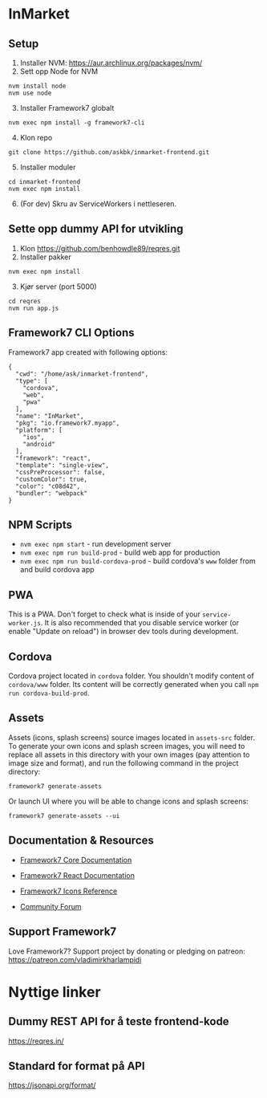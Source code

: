 # InMarket

## Setup

1.  Installer NVM: https://aur.archlinux.org/packages/nvm/
2.  Sett opp Node for NVM
```
nvm install node
nvm use node
```
3.  Installer Framework7 globalt
```
nvm exec npm install -g framework7-cli
```
4.  Klon repo
```
git clone https://github.com/askbk/inmarket-frontend.git
```
5.  Installer moduler
```
cd inmarket-frontend
nvm exec npm install
```
6.  (For dev) Skru av ServiceWorkers i nettleseren.

## Sette opp dummy API for utvikling
1.  Klon https://github.com/benhowdle89/reqres.git
2.  Installer pakker
```
nvm exec npm install
```
3.  Kjør server (port 5000)
```
cd reqres
nvm run app.js
```
## Framework7 CLI Options

Framework7 app created with following options:

```
{
  "cwd": "/home/ask/inmarket-frontend",
  "type": [
    "cordova",
    "web",
    "pwa"
  ],
  "name": "InMarket",
  "pkg": "io.framework7.myapp",
  "platform": [
    "ios",
    "android"
  ],
  "framework": "react",
  "template": "single-view",
  "cssPreProcessor": false,
  "customColor": true,
  "color": "c08d42",
  "bundler": "webpack"
}
```

## NPM Scripts

* `nvm exec npm start` - run development server
* `nvm exec npm run build-prod` - build web app for production
* `nvm exec npm run build-cordova-prod` - build cordova's `www` folder from and build cordova app
## PWA

This is a PWA. Don't forget to check what is inside of your `service-worker.js`. It is also recommended that you disable service worker (or enable "Update on reload") in browser dev tools during development.

## Cordova

Cordova project located in `cordova` folder. You shouldn't modify content of `cordova/www` folder. Its content will be correctly generated when you call `npm run cordova-build-prod`.

## Assets

Assets (icons, splash screens) source images located in `assets-src` folder. To generate your own icons and splash screen images, you will need to replace all assets in this directory with your own images (pay attention to image size and format), and run the following command in the project directory:

```
framework7 generate-assets
```

Or launch UI where you will be able to change icons and splash screens:

```
framework7 generate-assets --ui
```

## Documentation & Resources

* [Framework7 Core Documentation](https://framework7.io/docs/)

* [Framework7 React Documentation](https://framework7.io/react/)
* [Framework7 Icons Reference](https://framework7.io/icons/)
* [Community Forum](https://forum.framework7.io)

## Support Framework7

Love Framework7? Support project by donating or pledging on patreon:
https://patreon.com/vladimirkharlampidi


# Nyttige linker
## Dummy REST API for å teste frontend-kode
https://reqres.in/
## Standard for format på API
https://jsonapi.org/format/
